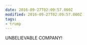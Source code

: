 ```yaml
---
date: 2016-09-27T02:09:57.000Z
modified: 2016-09-27T02:09:57.000Z
tags:
- trump
---
```


  UNBELIEVABLE COMPANY!
